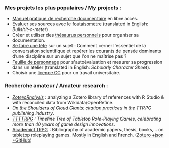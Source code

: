 ### Mes projets les plus populaires / My projects :

- [Manuel pratique de recherche documentaire](https://pmartinolli.github.io/QMpRD/) en libre accès.
- Évaluer ses sources avec le [foutaisomètre](https://github.com/pmartinolli/TM-bullshitometer) (translated in English: _Bullshit-o-meter_).
- Créer et utiliser des [thésaurus personnels](https://github.com/pmartinolli/MyThesaurus) pour organiser sa documentation.
- [Se faire une tête](https://github.com/pmartinolli/SeFaireUneTete) sur un sujet : Comment cerner l'essentiel de la conversation scientifique et repérer les courants de pensée dominants d’une discipline sur un sujet que l'on ne maîtrise pas ?
- [Feuille de personnage](https://github.com/pmartinolli/TM_SchoCharSheet) pour s'autoévaluation et mesurer sa progression dans un atelier (translated in English: _Scholarly Character Sheet_).
- Choisir une [licence CC](https://github.com/pmartinolli/MonTPenCC) pour un travail universitaire.

### Recherche amateur / Amateur research : 
- [_ZoteroRnalysis_](https://github.com/pmartinolli/ZoteroRnalysis) : analyzing a Zotero library of references with R Studio & with reconciled data from Wikidata/OpenRefine.
- _[On the Shoulders of Cloud Giants](https://github.com/pmartinolli/OtSoCG): citation practices in the TTRPG publishing industry_.
- _[TTTTRPG](https://github.com/pmartinolli/TTTTRPG) : Timeline Tree of Tabletop Role-Playing Games, celebrating more than 40 years of game design innovations_.
- [AcademicTTRPG](https://pmartinolli.github.io/academicTTRPG/) : Bibliography of academic papers, thesis, books,... on tabletop roleplaying games. Mostly in English and French. ([Zotero +json +GitHub](https://github.com/pmartinolli/academicTTRPG))


<!--
**pmartinolli/pmartinolli** is a ✨ _special_ ✨ repository because its `README.md` (this file) appears on your GitHub profile.

Here are some ideas to get you started:

- 🔭 I’m currently working on ...
- 🌱 I’m currently learning ...
- 👯 I’m looking to collaborate on ...
- 🤔 I’m looking for help with ...
- 💬 Ask me about ...
- 📫 How to reach me: ...
- 😄 Pronouns: ...
- ⚡ Fun fact: ...
-->
